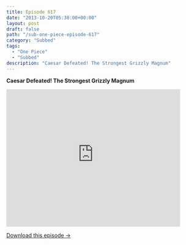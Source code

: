 ```yaml
---
title: Episode 617
date: "2013-10-20T05:30:00+00:00"
layout: post
draft: false
path: "/sub-one-piece-episode-617"
category: "Subbed"
tags:
  - "One Piece"
  - "Subbed"
description: "Caesar Defeated! The Strongest Grizzly Magnum"
---
```


**Caesar Defeated! The Strongest Grizzly Magnum**

<iframe width="640" height="360" src="https://www.rapidvideo.com/e/G6FRPFURL9" frameborder="0" marginwidth=0 marginheight=0 scrolling=no allowfullscreen style="max-width:90%;"></iframe>

<a href="http://ouo.io/qs/eCodkFEQ?s=https://www.rapidvideo.com/d/G6FRPFURL9" class="styled_a">Download this episode →</a>

